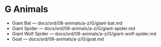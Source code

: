 # G Animals

- Giant Bat — docs/srd/08-animals/a-z/G/giant-bat.md
- Giant Spider — docs/srd/08-animals/a-z/G/giant-spider.md
- Giant Wolf Spider — docs/srd/08-animals/a-z/G/giant-wolf-spider.md
- Goat — docs/srd/08-animals/a-z/G/goat.md
